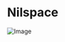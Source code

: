 # Nilspace
![Image](https://github.com/user-attachments/assets/818ce37a-575b-4ef1-8263-ab0c303e305b)
